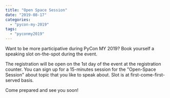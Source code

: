 ```yaml
---
title: "Open Space Session"
date: "2019-08-17"
categories:
  - "pycon-my-2019"
tags:
  - "pyconmy2019"
---
```


Want to be more participative during PyCon MY 2019? Book yourself a speaking slot on-the-spot during the event.

The registration will be open on the 1st day of the event at the registration counter. You can sign up for a 15-minutes session for the "Open-Space Session" about topic that you like to speak about. Slot is at first-come-first-served basis.

Come prepared and see you soon!
